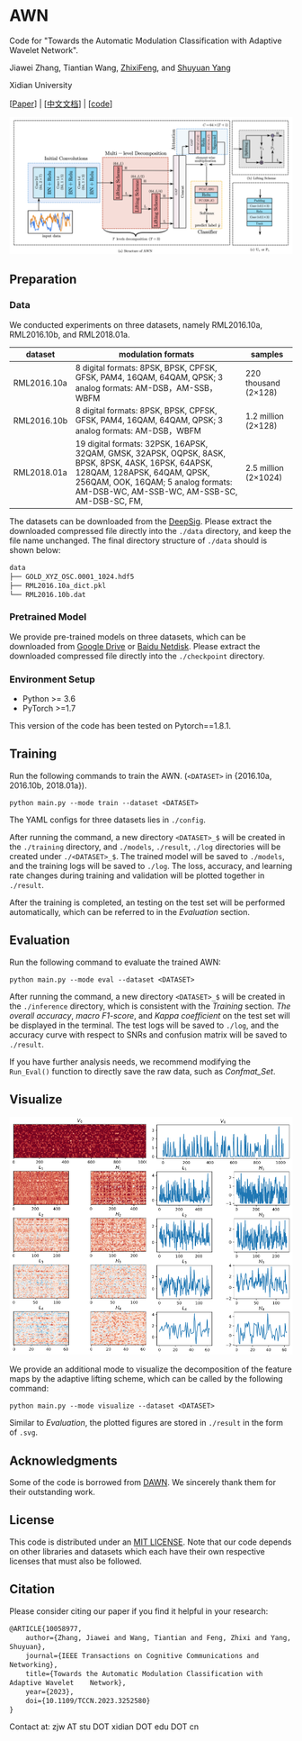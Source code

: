 # AWN

Code for "Towards the Automatic Modulation Classification with Adaptive Wavelet Network".

Jiawei Zhang, Tiantian Wang, [ZhixiFeng](https://faculty.xidian.edu.cn/FZX/zh_CN/index.htm), and [Shuyuan Yang](https://web.xidian.edu.cn/syyang/)

Xidian University

[[Paper](https://ieeexplore.ieee.org/document/10058977)] | [[中文文档](doc-CN/README.md)] | [[code](https://github.com/zjwXDU/AWN)]

![](./assets/arch.png)

## Preparation

### Data

We conducted experiments on three datasets, namely RML2016.10a, RML2016.10b, and RML2018.01a.

| dataset     | modulation formats                                           | samples              |
| ----------- | ------------------------------------------------------------ | -------------------- |
| RML2016.10a | 8 digital formats: 8PSK, BPSK, CPFSK, GFSK, PAM4, 16QAM, 64QAM, QPSK; 3 analog formats: AM-DSB，AM-SSB，WBFM | 220 thousand (2×128) |
| RML2016.10b | 8 digital formats: 8PSK, BPSK, CPFSK, GFSK, PAM4, 16QAM, 64QAM, QPSK; 3 analog formats: AM-DSB，WBFM | 1.2 million (2×128)  |
| RML2018.01a | 19 digital formats: 32PSK, 16APSK, 32QAM, GMSK, 32APSK, OQPSK, 8ASK, BPSK, 8PSK, 4ASK, 16PSK, 64APSK, 128QAM, 128APSK, 64QAM, QPSK, 256QAM, OOK, 16QAM; 5 analog formats: AM-DSB-WC, AM-SSB-WC, AM-SSB-SC, AM-DSB-SC, FM, | 2.5 million (2×1024) |

The datasets can be downloaded from the [DeepSig](https://www.deepsig.ai/). Please extract the downloaded compressed file directly into the `./data` directory, and keep the file name unchanged. The final directory structure of `./data` should is shown below:

```
data
├── GOLD_XYZ_OSC.0001_1024.hdf5
├── RML2016.10a_dict.pkl
└── RML2016.10b.dat
```

### Pretrained Model

We provide pre-trained models on three datasets, which can be downloaded from [Google Drive](https://drive.google.com/file/d/1vJnjuPFFbraEc__F8AXhbzFyWwooMWoL/view?usp=share_link) or [Baidu Netdisk](https://pan.baidu.com/s/1GjITK7VL_PrIcbZ8zc3oSw?pwd=6znj). Please extract the downloaded compressed file directly into the `./checkpoint` directory.

### Environment Setup

- Python >= 3.6
- PyTorch >=1.7

This version of the code has been tested on Pytorch==1.8.1.

## Training

Run the following commands to train the AWN. (`<DATASET>` in {2016.10a, 2016.10b, 2018.01a}).

```
python main.py --mode train --dataset <DATASET>
```

The YAML configs for three datasets lies in `./config`.

After running the command, a new directory `<DATASET>_$` will be created in the `./training` directory, and `./models`, `./result`, `./log` directories will be created under `./<DATASET>_$`. The trained model will be saved to `./models`, and the training logs will be saved to `./log`. The loss, accuracy, and learning rate changes during training and validation will be plotted together in `./result`.

After the training is completed, an testing on the test set will be performed automatically, which can be referred to in the *Evaluation* section.

## Evaluation

Run the following command to evaluate the trained AWN:

```
python main.py --mode eval --dataset <DATASET>
```

After running the command, a new directory `<DATASET>_$` will be created in the `./inference` directory, which is consistent with the *Training* section. *The overall accuracy*, *macro F1-score*, and *Kappa coefficient* on the test set will be displayed in the terminal. The test logs will be saved to `./log`, and the accuracy curve with respect to SNRs and confusion matrix will be saved to `./result`.

If you have further analysis needs, we recommend modifying the `Run_Eval()` function to directly save the raw data, such as *Confmat_Set*.

## Visualize

![](./assets/lifting_scheme_visualize.png)

We provide an additional mode to visualize the decomposition of the feature maps by the adaptive lifting scheme, which can be called by the following command:

```
python main.py --mode visualize --dataset <DATASET>
```

Similar to *Evaluation*, the plotted figures are stored in `./result` in the form of `.svg`.

## Acknowledgments

Some of the code is borrowed from [DAWN](https://github.com/mxbastidasr/DAWN_WACV2020). We sincerely thank them for their outstanding work.

## License

This code is distributed under an [MIT LICENSE](https://github.com/zjwXDU/AWN/blob/main/LICENSE). Note that our code depends on other libraries and datasets which each have their own respective licenses that must also be followed.

## Citation

Please consider citing our paper if you find it helpful in your research:

```
@ARTICLE{10058977,
	author={Zhang, Jiawei and Wang, Tiantian and Feng, Zhixi and Yang, Shuyuan},
	journal={IEEE Transactions on Cognitive Communications and Networking}, 
	title={Towards the Automatic Modulation Classification with Adaptive Wavelet 	Network}, 
	year={2023},
	doi={10.1109/TCCN.2023.3252580}
}
```


Contact at: zjw AT stu DOT xidian DOT edu DOT cn
